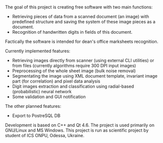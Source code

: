 The goal of this project is creating free software with two main functions:
  * Retrieving pieces of data from a scanned document (an image) with predefined structure and saving the system of these image pieces as a document.
  * Recognition of handwritten digits in fields of this document.

Factically the software is intended for dean's office marksheets recognition.

Currently implemented features:
  * Retrieving images directly from scanner (using external CLI utilities) or from files (currently algorithms require 300 DPI input images)
  * Preprocessing of the whole sheet image (bulk noise removal)
  * Segmentating the image using XML document template, invariant image part (for correlation) and pixel data analysis
  * Digit images extraction and classification using radial-based (probabilistic) neural network
  * Some validation and GUI notification

The other planned features:
  * Export to PostreSQL DB

Development is based on C++ and Qt 4.6. The project is used primarily on GNU/Linux and MS Windows.
This project is run as scientific project by student of ICS ONPU, Odessa, Ukraine.